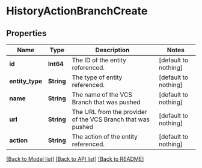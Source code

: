 # HistoryActionBranchCreate


## Properties
Name | Type | Description | Notes
------------ | ------------- | ------------- | -------------
**id** | **Int64** | The ID of the entity referenced. | [default to nothing]
**entity_type** | **String** | The type of entity referenced. | [default to nothing]
**name** | **String** | The name of the VCS Branch that was pushed | [default to nothing]
**url** | **String** | The URL from the provider of the VCS Branch that was pushed | [default to nothing]
**action** | **String** | The action of the entity referenced. | [default to nothing]


[[Back to Model list]](../README.md#models) [[Back to API list]](../README.md#api-endpoints) [[Back to README]](../README.md)


